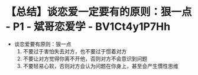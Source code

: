 # 【总结】谈恋爱一定要有的原则：狠一点 - P1 - 斌哥恋爱学 - BV1Ct4y1P7Hh

-   谈恋爱要有原则：狠一点
    1.  不要过于害怕失去对方，也不要过于惯着对方
    2.  不要让对方觉得你离不开他，否则对方不会意识到问题
    3.  不要轻易心软，否则对方会认为问题在你身上，甚至会产生慣性思维